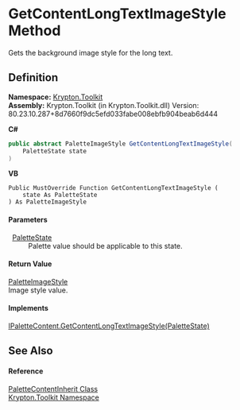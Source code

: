 # GetContentLongTextImageStyle Method


Gets the background image style for the long text.



## Definition
**Namespace:** <a href="79d2eac2-21f4-54ff-7552-b20c33c30600.md">Krypton.Toolkit</a>  
**Assembly:** Krypton.Toolkit (in Krypton.Toolkit.dll) Version: 80.23.10.287+8d7660f9dc5efd033fabe008ebfb904beab6d444

**C#**
``` C#
public abstract PaletteImageStyle GetContentLongTextImageStyle(
	PaletteState state
)
```
**VB**
``` VB
Public MustOverride Function GetContentLongTextImageStyle ( 
	state As PaletteState
) As PaletteImageStyle
```



#### Parameters
<dl><dt>  <a href="93e626cd-00cf-240e-06c6-ab4d47e982ba.md">PaletteState</a></dt><dd>Palette value should be applicable to this state.</dd></dl>

#### Return Value
<a href="7d1c5117-e133-1dd6-c0fc-a31880f6b994.md">PaletteImageStyle</a>  
Image style value.

#### Implements
<a href="e76715a9-bf1d-dae7-ae9d-cb2df752cff8.md">IPaletteContent.GetContentLongTextImageStyle(PaletteState)</a>  


## See Also


#### Reference
<a href="b670fe87-921c-063a-c72b-2402d16c67df.md">PaletteContentInherit Class</a>  
<a href="79d2eac2-21f4-54ff-7552-b20c33c30600.md">Krypton.Toolkit Namespace</a>  
